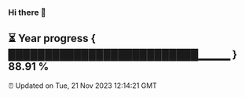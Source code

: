 ### Hi there 👋
⏳ Year progress { ██████████████████████████▁▁▁▁ } 88.91 %
---
⏰ Updated on Tue, 21 Nov 2023 12:14:21 GMT

